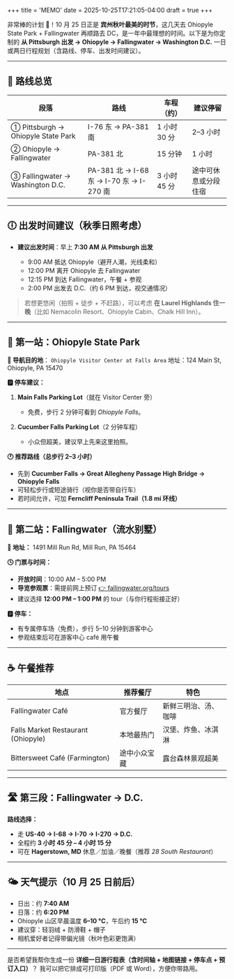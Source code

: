 +++
title = 'MEMO'
date = 2025-10-25T17:21:05-04:00
draft = true
+++

非常棒的计划 🍁！10 月 25 日正是 **宾州秋叶最美的时节**，这几天去 Ohiopyle State Park + Fallingwater 再顺路去 DC，是一年中最理想的时间。以下是为你定制的 **从 Pittsburgh 出发 → Ohiopyle → Fallingwater → Washington D.C.** 一日或两日行程规划（含路线、停车、出发时间建议）。

---

## 🚗 路线总览

| 段落                               | 路线                                     | 车程（约）   | 建议停留             |
| ---------------------------------- | ---------------------------------------- | ------------ | -------------------- |
| ① Pittsburgh → Ohiopyle State Park | I-76 东 → PA-381 南                      | 1 小时 30 分 | 2–3 小时             |
| ② Ohiopyle → Fallingwater          | PA-381 北                                | 15 分钟      | 1 小时               |
| ③ Fallingwater → Washington D.C.   | PA-381 北 → I-68 东 → I-70 东 → I-270 南 | 3 小时 45 分 | 途中可休息或分段住宿 |

---

## 🕕 出发时间建议（秋季日照考虑）

- **建议出发时间**：早上 **7:30 AM 从 Pittsburgh 出发**

  - 9:00 AM 抵达 Ohiopyle（避开人潮，光线柔和）
  - 12:00 PM 离开 Ohiopyle 去 Fallingwater
  - 12:15 PM 到达 Fallingwater，午餐 + 参观
  - 2:00 PM 出发去 D.C.（约 6 PM 到达，视交通情况）

> 若想更悠闲（拍照 + 徒步 + 不赶路），可以考虑 **在 Laurel Highlands 住一晚**（比如 Nemacolin Resort、Ohiopyle Cabin、Chalk Hill Inn）。

---

## 🍂 第一站：Ohiopyle State Park

**📍 导航目的地**：
`Ohiopyle Visitor Center at Falls Area`
地址：124 Main St, Ohiopyle, PA 15470

**🅿️ 停车建议：**

1. **Main Falls Parking Lot**（就在 Visitor Center 旁）

   - 免费，步行 2 分钟可看到 _Ohiopyle Falls_。

2. **Cucumber Falls Parking Lot**（2 分钟车程）

   - 小众但超美，建议早上先来这里拍照。

**🕐 推荐路线（总步行 2–3 小时）**

- 先到 **Cucumber Falls → Great Allegheny Passage High Bridge → Ohiopyle Falls**
- 可轻松步行或短途骑行（视你是否带自行车）
- 若时间允许，可加 **Ferncliff Peninsula Trail（1.8 mi 环线）**

---

## 🏡 第二站：Fallingwater（流水别墅）

**📍 地址：**
1491 Mill Run Rd, Mill Run, PA 15464

**🕓 门票与时间：**

- **开放时间**：10:00 AM – 5:00 PM
- **导览参观票**：需提前网上预订 [👉 fallingwater.org/tours](https://fallingwater.org/tours)
- 建议选择 **12:00 PM – 1:00 PM** 的 tour（与你行程衔接正好）

**🅿️ 停车：**

- 有专属停车场（免费），步行 5–10 分钟到游客中心
- 参观结束后可在游客中心 café 用午餐

---

## ☕ 午餐推荐

| 地点                               | 推荐餐厅     | 特色                 |
| ---------------------------------- | ------------ | -------------------- |
| Fallingwater Café                  | 官方餐厅     | 新鲜三明治、汤、咖啡 |
| Falls Market Restaurant (Ohiopyle) | 本地最热门   | 汉堡、炸鱼、冰淇淋   |
| Bittersweet Café (Farmington)      | 途中小众宝藏 | 露台森林景观超美     |

---

## 🛣️ 第三段：Fallingwater → D.C.

**路线选择：**

- 走 **US-40 → I-68 → I-70 → I-270 → D.C.**
- 全程约 **3 小时 45 分 – 4 小时 15 分**
- 可在 **Hagerstown, MD** 休息／加油／晚餐（推荐 _28 South Restaurant_）

---

## 🌤️ 天气提示（10 月 25 日前后）

- 日出：约 **7:40 AM**
- 日落：约 **6:20 PM**
- Ohiopyle 山区早晨温度 **6–10 °C**，午后约 **15 °C**
- 建议穿：轻羽绒 + 防滑鞋 + 帽子
- 相机爱好者记得带偏光镜（秋叶色彩更饱满）

---

是否希望我帮你生成一份 **详细一日游行程表（含时间轴 + 地图链接 + 停车点 + 预订入口）**？
我可以把它排成可打印版（PDF 或 Word），方便你带路用。
